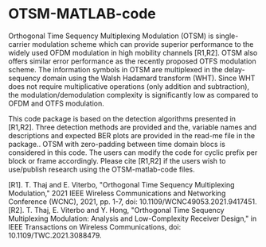# OTSM-MATLAB-code
Orthogonal Time Sequency Multiplexing Modulation (OTSM) is single-carrier modulation scheme which can provide superior performance to the widely used OFDM modulation in high mobility channels [R1,R2]. OTSM also offers similar error performance as the recently proposed OTFS modulation scheme. The information symbols in OTSM are multiplexed in the delay-sequency domain using the Walsh Hadamard transform (WHT). Since WHT does not require multiplicative operations (only addition and subtraction), the modulation/demodulation complexity is significantly low as compared to OFDM and OTFS modulation.

This code package is based on the detection algorithms presented in [R1,R2]. Three detection methods are provided and the, variable names and descriptions and expected BER plots are provided in the read-me file in the package.. OTSM with zero-padding between time domain blocs is considered in this code. The users can modify the code for cyclic prefix per block or frame accordingly. Please cite [R1,R2] if the users wish to use/publish research using the OTSM-matlab-code files.



[R1]. T. Thaj and E. Viterbo, "Orthogonal Time Sequency Multiplexing Modulation," 2021 IEEE Wireless Communications and Networking Conference (WCNC), 2021, pp. 1-7, doi: 10.1109/WCNC49053.2021.9417451.
[R2]. T. Thaj, E. Viterbo and Y. Hong, "Orthogonal Time Sequency Multiplexing Modulation: Analysis and Low-Complexity Receiver Design," in IEEE Transactions on Wireless Communications, doi: 10.1109/TWC.2021.3088479.



